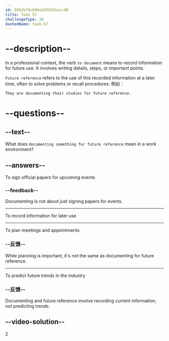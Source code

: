 ```yaml
---
id: 65b2b74cb90a3d3b5d1acc48
title: Task 57
challengeType: 19
dashedName: task-57
---
```


# --description--

In a professional context, the verb `to document` means to record information for future use. It involves writing details, steps, or important points.

`Future reference` refers to the use of this recorded information at a later time, often to solve problems or recall procedures. 例如：

`They are documenting their studies for future reference.`

# --questions--

## --text--

What does `documenting something for future reference` mean in a work environment?

## --answers--

To sign official papers for upcoming events

### --feedback--

Documenting is not about just signing papers for events.

---

To record information for later use

---

To plan meetings and appointments

### --反馈--

While planning is important, it's not the same as documenting for future reference.

---

To predict future trends in the industry

### --反馈--

Documenting and future reference involve recording current information, not predicting trends.

## --video-solution--

2
